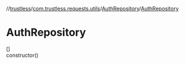 //[trustless](../../../index.md)/[com.trustless.requests.utils](../index.md)/[AuthRepository](index.md)/[AuthRepository](-auth-repository.md)

# AuthRepository

[]\
constructor()
